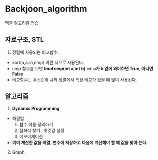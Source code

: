 # Backjoon_algorithm
백준 알고리즘 연습
## 자료구조, STL
  1. 정렬에 사용되는 <stronger>비교함수.</stronger>
  
  - sort(a,a+n,cmp) 이런 식으로 사용된다.
  - cmp 함수를 보면 <strong>bool cmp(int a,int b)</strong>  ==> <strong>a가 b 앞에 와야하면 True, 아니면 False</strong>
  - 비교함수는 우선순위 큐와 정렬에서 특정 비교가 있을 때 많이 사용된다.


## 알고리즘
  1. <strong>Dynamic Programming</strong>

  - 해결법
    1. 함수 이름 정의하기
    2. 점화식 찾기 , 초깃값 설정
    3. 메모이제이션
  - <strong>이미 계산한 값을 배열, 변수에 저장하고 다음에 계산해야 할 때 값을 찾아 쓴다.</strong>

  2. Graph
  
